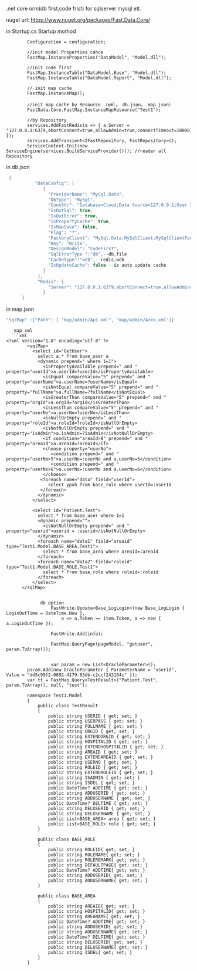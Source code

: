 
.net core orm(db first,code frist) for sqlserver mysql etl. 

nuget url: https://www.nuget.org/packages/Fast.Data.Core/

in Startup.cs Startup mothod

            Configuration = configuration;

            //init model Properties cahce
            FastMap.InstanceProperties("DataModel", "Model.dll");

            //init code first
            FastMap.InstanceTable("DataModel.Base", "Model.dll");
            FastMap.InstanceTable("DataModel.Report", "Model.dll");

            // init map cache
            FastMap.InstanceMap();
            
            //init map cache by Resource （xml， db.json， map.json）
            FastData.Core.FastMap.InstanceMapResource("Test1");
            
            //by Repository
            services.AddFastRedis(a => { a.Server = "127.0.0.1:6379,abortConnect=true,allowAdmin=true,connectTimeout=10000,syncTimeout=10000"; });
            services.AddTransient<IFastRepository, FastRepository>(); 
            ServiceContext.Init(new ServiceEngine(services.BuildServiceProvider())); //reader all Repository
       
in db.json         
```csharp
 {      
           "DataConfig": [
              {
                "ProviderName": "MySql.Data",
                "DbType": "MySql",
                "ConnStr": "Database=Cloud;Data Source=127.0.0.1;User Id=root;Password=22;CharSet=utf8;port=3306;Allow User Variables=True;pooling=true;Min Pool Size=10;Max Pool Size=100;",
                "IsOutSql": true,
                "IsOutError": true,
                "IsPropertyCache": true,
                "IsMapSave": false,
                "Flag": "?",
                "FactoryClient": "MySql.Data.MySqlClient.MySqlClientFactory",
                "Key": "Write",
                "DesignModel": "CodeFirst",
                "SqlErrorType ":"db",--db,file
                "CacheType":"web",--redis,web
                "IsUpdateCache": false --is auto update cache
              }
            ], 
            "Redis": {
                "Server": "127.0.0.1:6379,abortConnect=true,allowAdmin=true,connectTimeout=10000,syncTimeout=10000" --no timeouts
              }
      }
```
  in map.json
```csharp
"SqlMap" :{"Path": [ "map/admin/Api.xml", "map/admin/Area.xml"]}
```
 

       map xml
      ```xml
    <?xml version="1.0" encoding="utf-8" ?>
            <sqlMap>
              <select id="GetUser">
                select a.* from base_user a
                <dynamic prepend=" where 1=1">
                  <isPropertyAvailable prepend=" and " property="userId">a.userId=?userId</isPropertyAvailable>
                  <isEqual compareValue="5" prepend=" and " property="userName">a.userName=?userName</isEqual>
                  <isNotEqual compareValue="5" prepend=" and " property="fullName">a.fullName=?fullName</isNotEqual>
                  <isGreaterThan compareValue="5" prepend=" and " property="orgId">a.orgId=?orgId</isGreaterThan>
                  <isLessThan compareValue="5" prepend=" and " property="userNo">a.userNo=?userNo</isLessThan>
                  <isNullOrEmpty prepend=" and " property="roleId">a.roleId=?roleId</isNullOrEmpty>
                  <isNotNullOrEmpty prepend=" and " property="isAdmin">a.isAdmin=?isAdmin</isNotNullOrEmpty>
                  <if condition="areaId>8" prepend=" and " property="areaId">a.areaId=?areaId</if>
                  <choose property="userNo">
                     <condition prepend=" and " property="userNo>5">a.userNo=:userNo and a.userNo=5</condition>
                     <condition prepend=" and " property="userNo>6">a.userNo=:userNo and a.userNo=6</condition>
                  </choose>                  
                 <foreach name="data" field="userId">
                    select ypxh from base_role where userId=:userId
                 </foreach>
                </dynamic>
              </select>
              
              <select id="Patient.Test">
                select * from base_user where 1=1
                <dynamic prepend="">
                  <isNotNullOrEmpty prepend=" and " property="userid">userid = :userid</isNotNullOrEmpty>
                </dynamic>
                <foreach name="data1" field="areaid" type="Test1.Model.BASE_AREA,Test1">
                  select * from base_area where areaid=:areaid
                </foreach>
                <foreach name="data2" field="roleid" type="Test1.Model.BASE_ROLE,Test1">
                  select * from base_role where roleid=:roleid
                </foreach>
              </select>
          </sqlMap>
  
  
```
  
             db option
                 FastWrite.Update<Base_LogLogin>(new Base_LogLogin { LoginOutTime = DateTime.Now }, 
                     a => a.Token == item.Token, a => new { a.LoginOutTime });
                     
                 FastWrite.Add(info);
                 
                 FastMap.QueryPage(pageModel, "getuser", param.ToArray());


                 var param = new List<OracleParameter>();
        param.Add(new OracleParameter { ParameterName = "userid", Value = "dd5c99f2-0892-4179-83db-c2ccf243104c" });
        var tt = FastMap.Query<TestResult>("Patient.Test", param.ToArray(), null, "test");
        
        namespace Test1.Model
        {
            public class TestResult
            {
                public string USERID { get; set; }
                public string USERPASS { get; set; }
                public string FULLNAME { get; set; }
                public string ORGID { get; set; }
                public string EXTENDORGID { get; set; }
                public string HOSPITALID { get; set; }
                public string EXTENDHOSPITALID { get; set; }
                public string AREAID { get; set; }
                public string EXTENDAREAID { get; set; }
                public string USERNO { get; set; }
                public string ROLEID { get; set; }
                public string EXTENDROLEID { get; set; }
                public string ISADMIN { get; set; }
                public string ISDEL { get; set; }
                public DateTime? ADDTIME { get; set; }
                public string ADDUSERID { get; set; }
                public string ADDUSERNAME { get; set; }
                public DateTime? DELTIME { get; set; }
                public string DELUSERID { get; set; }
                public string DELUSERNAME { get; set; }
                public List<BASE_AREA> area { get; set; }
                public List<BASE_ROLE> role { get; set; }
            }
            
            public class BASE_ROLE
            {
                public string ROLEID{ get; set; }
                public string ROLENAME{ get; set; }
                public string ROLEREMARK{ get; set; }
                public string DEFAULTPAGE{ get; set; }
                public DateTime? ADDTIME{ get; set; }
                public string ADDUSERID{ get; set; }
                public string ADDUSERNAME{ get; set; }      
            }
            
            public class BASE_AREA
            {
                public string AREAID{ get; set; }
                public string HOSPITALID{ get; set; }
                public string AREANAME{ get; set; }
                public DateTime? ADDTIME{ get; set; }
                public string ADDUSERID{ get; set; }
                public string ADDUSERNAME{ get; set; }
                public DateTime? DELTIME{ get; set; }
                public string DELUSERID{ get; set; }
                public string DELUSERNAME{ get; set; }
                public string ISDEL{ get; set; }      
            }
        }

  
